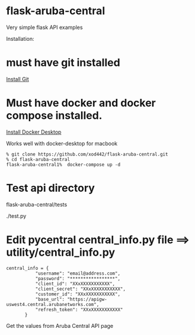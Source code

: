 # flask-aruba-central
Very simple flask API examples


Installation:

# must have git installed

[Install Git](https://github.com/git-guides/install-git)


# Must have docker and docker compose installed.
[Install Docker Desktop](https://www.docker.com/products/docker-desktop)

Works well with docker-desktop for macbook

```
% git clone https://github.com/xod442/flask-aruba-central.git
% cd flask-aruba-central
flask-aruba-central1%  docker-compose up -d
```

# Test api directory
flask-aruba-central/tests

./test.py

# Edit pycentral central_info.py file ==> utility/central_info.py
```
central_info = {
           "username": "email@address.com",
           "password": "*****************",
           "client_id": "XXxXXXXXXXXXXX",
           "client_secret": "XXxXXXXXXXXXXX",
           "customer_id": "XXxXXXXXXXXXXX",
           "base_url": "https://apigw-uswest4.central.arubanetworks.com",
           "refresh_token": "XXxXXXXXXXXXXX"
       }
```

Get the values from Aruba Central API page
